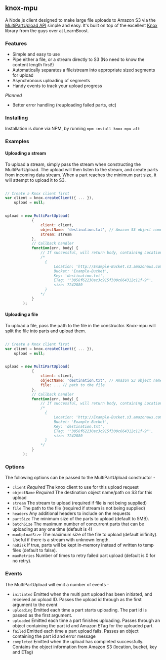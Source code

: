 ## knox-mpu

A Node.js client designed to make large file uploads to Amazon S3 via the [MultiPartUpload API](http://docs.amazonwebservices.com/AmazonS3/latest/dev/sdksupportformpu.html) simple and easy. It's built on top of the excellent [Knox](https://github.com/LearnBoost/knox) library from the guys over at LearnBoost.

### Features

* Simple and easy to use
* Pipe either a file, or a stream directly to S3 (No need to know the content length first!)
* Automatically separates a file/stream into appropriate sized segments for upload
* Asynchronous uploading of segments
* Handy events to track your upload progress

_Planned_

* Better error handling (reuploading failed parts, etc)

### Installing

Installation is done via NPM, by running ```npm install knox-mpu-alt```

### Examples

#### Uploading a stream

To upload a stream, simply pass the stream when constructing the MultiPartUpload. The upload will then listen to the stream, and create parts from incoming data stream. When a part reaches the minimum part size, it will attempt to upload it to S3.

```javascript

// Create a Knox client first
var client = knox.createClient({ ... }),
    upload = null;


upload = new MultiPartUpload(
            {
                client: client,
                objectName: 'destination.txt', // Amazon S3 object name
                stream: stream
            },
            // Callback handler
            function(err, body) {
                // If successful, will return body, containing Location, Bucket, Key, ETag and size of the object
                /*
                  {
                      Location: 'http://Example-Bucket.s3.amazonaws.com/destination.txt',
                      Bucket: 'Example-Bucket',
                      Key: 'destination.txt',
                      ETag: '"3858f62230ac3c915f300c664312c11f-9"',
                      size: 7242880
                  }
                */
            }
        );
````

#### Uploading a file

To upload a file, pass the path to the file in the constructor. Knox-mpu will split the file into parts and upload them.

```javascript

// Create a Knox client first
var client = knox.createClient({ ... }),
    upload = null;


upload = new MultiPartUpload(
            {
                client: client,
                objectName: 'destination.txt', // Amazon S3 object name
                file: ... // path to the file
            },
            // Callback handler
            function(err, body) {
                // If successful, will return body, containing Location, Bucket, Key, ETag and size of the object
                /*
                  {
                      Location: 'http://Example-Bucket.s3.amazonaws.com/destination.txt',
                      Bucket: 'Example-Bucket',
                      Key: 'destination.txt',
                      ETag: '"3858f62230ac3c915f300c664312c11f-9"',
                      size: 7242880
                  }
                */
            }
        );
````
### Options

The following options can be passed to the MultiPartUpload constructor -

* ```client``` _Required_ The knox client to use for this upload request
* ```objectName``` _Required_ The destination object name/path on S3 for this upload
* ```stream``` The stream to upload (required if file is not being supplied)
* ```file``` The path to the file (required if stream is not being supplied)
* ```headers``` Any additional headers to include on the requests
* ```partSize``` The minimum size of the parts to upload (default to 5MB).
* ```batchSize``` The maximum number of concurrent parts that can be uploading at any one time (default is 4)
* ```maxUploadSize``` The maximum size of the file to upload (default inifinity). Useful if there is a stream with unknown length.
* ```noDisk``` If true, parts will be kept in-memory instead of written to temp files (default to false).
* ```maxRetries``` Number of times to retry failed part upload (default is 0 for no retry).

### Events

The MultiPartUpload will emit a number of events -

* ```initiated``` Emitted when the multi part upload has been initiated, and received an upload ID. Passes the upload id through as the first argument to the event
* ```uploading``` Emitted each time a part starts uploading. The part id is passed as the first argument.
* ```uploaded``` Emitted each time a part finishes uploading. Passes through an object containing the part id and Amazon ETag for the uploaded part.
* ```failed``` Emitted each time a part upload fails. Passes an object containing the part id and error message
* ```completed``` Emitted when the upload has completed successfully. Contains the object information from Amazon S3 (location, bucket, key and ETag)
